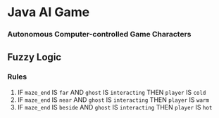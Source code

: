# Java AI Game
### Autonomous Computer-controlled Game Characters

## Fuzzy Logic
### Rules
1. IF `maze_end` IS `far` AND `ghost` IS `interacting` THEN `player` IS `cold`
2. IF `maze_end` IS `near` AND `ghost` IS `interacting` THEN `player` IS `warm`
3. IF `maze_end` IS `beside` AND `ghost` IS `interacting` THEN `player` IS `hot`

